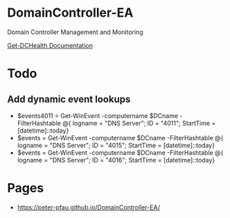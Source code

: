 # DomainController-EA
Domain Controller Management and Monitoring

<a href="./Get-DCHealth">Get-DCHealth Documentation</a>

# Todo
## Add dynamic event lookups
- $events4011 = Get-WinEvent -computername $DCname -FilterHashtable @{ logname = "DNS Server"; ID = "4011"; StartTime = [datetime]::today}
- $events = Get-WinEvent -computername $DCname -FilterHashtable @{ logname = "DNS Server"; ID = "4015"; StartTime = [datetime]::today}
- $events = Get-WinEvent -computername $DCname -FilterHashtable @{ logname = "DNS Server"; ID = "4016"; StartTime = [datetime]::today}

# Pages
- https://peter-pfau.github.io/DomainController-EA/
